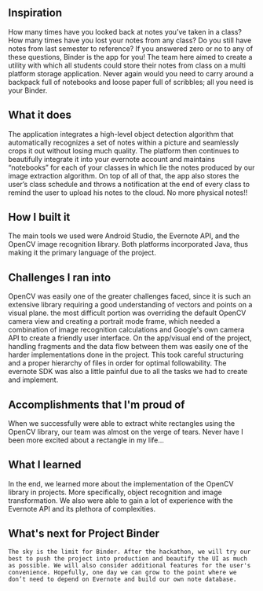 ## Inspiration
How many times have you looked back at notes you’ve taken in a class? How many times have you lost your notes from any class? Do you still have notes from last semester to reference? If you answered zero or no to any of these questions, Binder is the app for you! The team here aimed to create a utility with which all students could store their notes from class on a multi platform storage application. Never again would you need to carry around a backpack full of notebooks and loose paper full of scribbles; all you need is your Binder.
## What it does
The application integrates a high-level object detection algorithm that automatically recognizes a set of notes within a picture and seamlessly crops it out without losing much quality. The platform then continues to beautifully integrate it into your evernote account and maintains “notebooks” for each of your classes in which lie the notes produced by our image extraction algorithm. On top of all of that, the app also stores the user’s class schedule and throws a notification at the end of every class to remind the user to upload his notes to the cloud. No more physical notes!!
## How I built it
The main tools we used were Android Studio, the Evernote API, and the OpenCV image recognition library. Both platforms incorporated Java, thus making it the primary language of the project.
## Challenges I ran into
OpenCV was easily one of the greater challenges faced, since it is such an extensive library requiring a good understanding of vectors and points on a visual plane. the most difficult portion was overriding the default OpenCV camera view and creating a portrait mode frame, which needed a combination of image recognition calculations and Google's own camera API to create a friendly user interface.
On the app/visual end of the project, handling fragments and the data flow between them was easily one of the harder implementations done in the project. This took careful structuring and a proper hierarchy of files in order for optimal followability. The evernote SDK was also a little painful due to all the tasks we had to create and implement.
## Accomplishments that I'm proud of
When we successfully were able to extract white rectangles using the OpenCV library, our team was almost on the verge of tears. Never have I been more excited about a rectangle in my life...
## What I learned
In the end, we learned more about the implementation of the OpenCV library in projects. More specifically, object recognition and image transformation. We also were able to gain a lot of experience with the Evernote API and its plethora of complexities.
## What's next for Project Binder
	The sky is the limit for Binder. After the hackathon, we will try our best to push the project into production and beautify the UI as much as possible. We will also consider additional features for the user's convenience. Hopefully, one day we can grow to the point where we don’t need to depend on Evernote and build our own note database.

